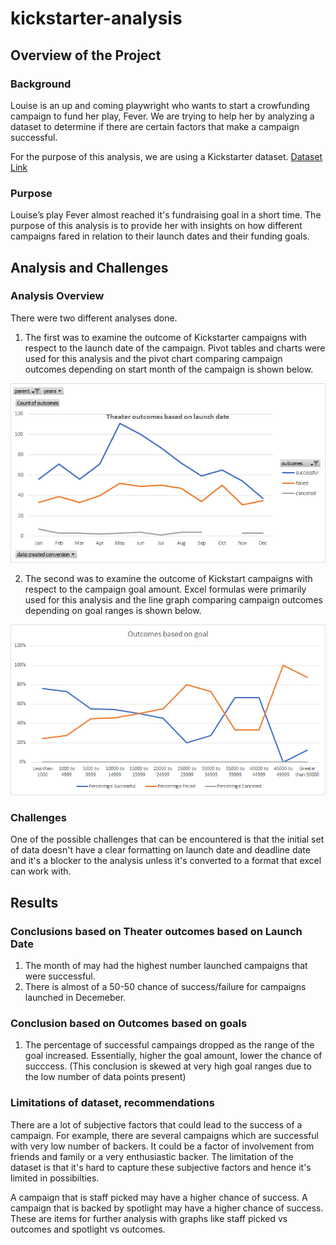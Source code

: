 # kickstarter-analysis

## Overview of the Project

### Background
Louise is an up and coming playwright who wants to start a crowfunding campaign to fund her play, Fever. We are trying to help her by analyzing a dataset to determine if there are certain factors that make a campaign successful.

For the purpose of this analysis, we are using a Kickstarter dataset. [Dataset Link](/Kickstarter_challenge.xlsx)


### Purpose
Louise’s play Fever almost reached it's fundraising goal in a short time. The purpose of this analysis is to provide her with insights on how different campaigns fared in relation to their launch dates and their funding goals.

## Analysis and Challenges

### Analysis Overview
There were two different analyses done. 

1. The first was to examine the outcome of Kickstarter campaigns with respect to the launch date of the campaign. Pivot tables and charts were used for this analysis and the pivot chart comparing campaign outcomes depending on start month of the campaign is shown below.

![Analysis_graphs](resources/Theater_Outcomes_vs_Launch.png)

2. The second was to examine the outcome of Kickstart campaigns with respect to the campaign goal amount. Excel formulas were primarily used for this analysis and the line graph comparing campaign outcomes depending on goal ranges is shown below.

![Analysis_graphs](resources/Outcomes_vs_Goals.png)

### Challenges

One of the possible challenges that can be encountered is that the initial set of data doesn't have a clear formatting on launch date and deadline date and it's a blocker to the analysis unless it's converted to a format that excel can work with.

## Results

### Conclusions based on Theater outcomes based on Launch Date

1. The month of may had the highest number launched campaigns that were successful.
2. There is almost of a 50-50 chance of success/failure for campaigns launched in Decemeber.

### Conclusion based on Outcomes based on goals

1. The percentage of successful campaings dropped as the range of the goal increased. Essentially, higher the goal amount, lower the chance of succcess. (This conclusion is skewed at very high goal ranges due to the low number of data points present)

### Limitations of dataset, recommendations

There are a lot of subjective factors that could lead to the success of a campaign. For example, there are several campaigns which are successful with very low number of backers. It could be a factor of involvement from friends and family or a very enthusiastic backer. The limitation of the dataset is that it's hard to capture these subjective factors and hence it's limited in possibilties.

A campaign that is staff picked may have a higher chance of success. A campaign that is backed by spotlight may have a higher chance of success. These are items for further analysis with graphs like staff picked vs outcomes and spotlight vs outcomes.
